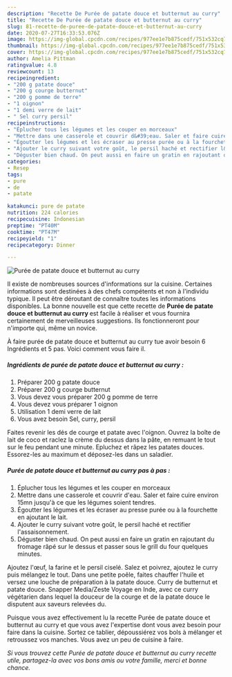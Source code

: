 ```yaml
---
description: "Recette De Purée de patate douce et butternut au curry"
title: "Recette De Purée de patate douce et butternut au curry"
slug: 81-recette-de-puree-de-patate-douce-et-butternut-au-curry
date: 2020-07-27T16:33:53.076Z
image: https://img-global.cpcdn.com/recipes/977ee1e7b875cedf/751x532cq70/puree-de-patate-douce-et-butternut-au-curry-photo-principale-de-la-recette.jpg
thumbnail: https://img-global.cpcdn.com/recipes/977ee1e7b875cedf/751x532cq70/puree-de-patate-douce-et-butternut-au-curry-photo-principale-de-la-recette.jpg
cover: https://img-global.cpcdn.com/recipes/977ee1e7b875cedf/751x532cq70/puree-de-patate-douce-et-butternut-au-curry-photo-principale-de-la-recette.jpg
author: Amelia Pittman
ratingvalue: 4.8
reviewcount: 13
recipeingredient:
- "200 g patate douce"
- "200 g courge butternut"
- "200 g pomme de terre"
- "1 oignon"
- "1 demi verre de lait"
- " Sel curry persil"
recipeinstructions:
- "Éplucher tous les légumes et les couper en morceaux"
- "Mettre dans une casserole et couvrir d&#39;eau. Saler et faire cuire environ 15mn jusqu&#39;à ce que les légumes soient tendres."
- "Égoutter les légumes et les écraser au presse purée ou à la fourchette en ajoutant le lait."
- "Ajouter le curry suivant votre goût, le persil haché et rectifier l&#39;assaisonnement."
- "Déguster bien chaud. On peut aussi en faire un gratin en rajoutant du fromage râpé sur le dessus et passer sous le grill du four quelques minutes."
categories:
- Resep
tags:
- pure
- de
- patate

katakunci: pure de patate 
nutrition: 224 calories
recipecuisine: Indonesian
preptime: "PT40M"
cooktime: "PT47M"
recipeyield: "1"
recipecategory: Dinner

---
```



![Purée de patate douce et butternut au curry](https://img-global.cpcdn.com/recipes/977ee1e7b875cedf/751x532cq70/puree-de-patate-douce-et-butternut-au-curry-photo-principale-de-la-recette.jpg)

Il existe de nombreuses sources d'informations sur la cuisine. Certaines informations sont destinées à des chefs compétents et non à l'individu typique. Il peut être déroutant de connaître toutes les informations disponibles. La bonne nouvelle est que cette recette de <strong> Purée de patate douce et butternut au curry </strong> est facile à réaliser et vous fournira certainement de merveilleuses suggestions. Ils fonctionneront pour n'importe qui, même un novice.

<!--inarticleads1-->

À faire purée de patate douce et butternut au curry tue avoir besoin 6 Ingrédients et 5 pas. Voici comment vous faire il.

##### Ingrédients de purée de patate douce et butternut au curry :

1. Préparer 200 g patate douce
1. Préparer 200 g courge butternut
1. Vous devez vous préparer 200 g pomme de terre
1. Vous devez vous préparer 1 oignon
1. Utilisation 1 demi verre de lait
1. Vous avez besoin  Sel, curry, persil


Faites revenir les dés de courge et patate avec l&#39;oignon. Ouvrez la boîte de lait de coco et raclez la crème du dessus dans la pâte, en remuant le tout sur le feu pendant une minute. Epluchez et râpez les patates douces. Essorez-les au maximum et déposez-les dans un saladier. 

<!--inarticleads2-->

##### Purée de patate douce et butternut au curry pas à pas :

1. Éplucher tous les légumes et les couper en morceaux
1. Mettre dans une casserole et couvrir d&#39;eau. Saler et faire cuire environ 15mn jusqu&#39;à ce que les légumes soient tendres.
1. Égoutter les légumes et les écraser au presse purée ou à la fourchette en ajoutant le lait.
1. Ajouter le curry suivant votre goût, le persil haché et rectifier l&#39;assaisonnement.
1. Déguster bien chaud. On peut aussi en faire un gratin en rajoutant du fromage râpé sur le dessus et passer sous le grill du four quelques minutes.


Ajoutez l&#39;œuf, la farine et le persil ciselé. Salez et poivrez, ajoutez le curry puis mélangez le tout. Dans une petite poêle, faites chauffer l&#39;huile et versez une louche de préparation à la patate douce. Curry de butternut et patate douce. Snapper Media/Zeste Voyage en Inde, avec ce curry végétarien dans lequel la douceur de la courge et de la patate douce le disputent aux saveurs relevées du. 

<!--inarticleads1-->

<p>
Puisque vous avez effectivement lu la recette Purée de patate douce et butternut au curry et que vous avez l'expertise dont vous avez besoin pour faire dans la cuisine. Sortez ce tablier, dépoussiérez vos bols à mélanger et retroussez vos manches. Vous avez un peu de cuisine à faire.
</p>

<p>
<i>Si vous trouvez cette Purée de patate douce et butternut au curry recette utile, partagez-la avec vos bons amis ou votre famille, merci et bonne chance.</i>
</p>
